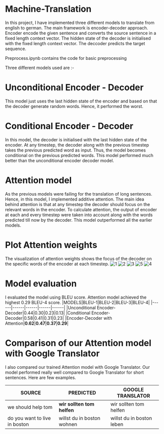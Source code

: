 # Machine-Translation

In this project, I have implemented three different models to translate from english to german. The main framework is encoder-decoder approach. Encoder encode the given sentence and converts the source sentence in a fixed length context vector. The hidden state of the decoder is initialised with the fixed length context vector. The deccoder predicts the target sequence. 

Preprocess.ipynb contains the code for basic preprocessing

Three different models used are :-

# Unconditional Encoder - Decoder 
This model just uses the last hidden state of the encoder and based on that the decoder generate random words. Hence, it performed the worst.

# Conditional Encoder - Decoder

In this model, the decoder is initialised with the last hidden state of the encoder. At any timestep, the decoder along with the previous timestep takes the previous predicted word as input. Thus, the model becomes conditional on the previous predicted words. This model performed much better than the unconditional encoder decoder model.

# Attention model

As the previous models were failing for the translation of long sentences. Hence, in this model, I implemented additive attention. The main idea behind attention is that at any timestep the decoder should focus on the relevant words in the encoder. To calculate attention, the output of encoder at each and every timestep were taken into account along with the words predicted till now by the decoder. This model outperformed all the earlier models.

# Plot Attention weights

The visualization of attention weights shows the focus of the decoder on the specific words of the encoder at each timestep.
![1](https://user-images.githubusercontent.com/28965732/97304031-355bf980-1881-11eb-9ef0-ca5963c8cf7e.png)
![2](https://user-images.githubusercontent.com/28965732/97304309-91268280-1881-11eb-9d65-004dd52e164f.png)
![3](https://user-images.githubusercontent.com/28965732/97305477-24ac8300-1883-11eb-8394-b4a9a59947a3.png)
![5](https://user-images.githubusercontent.com/28965732/97305348-fb8bf280-1882-11eb-87f4-6c81c148c995.png)
![4](https://user-images.githubusercontent.com/28965732/97305404-0cd4ff00-1883-11eb-8516-95b17e3eec9e.png)



# Model evaluation

I evaluated the model using BLEU score.
Attention model achieved the highest 0.29 BLEU-4 score.
|MODELS|BLEU-1|BLEU-2|BLEU-3|BLEU-4|
|------|------|------|------|------|
|Unconditional Encoder-Decoder|0.44|0.30|0.23|0.13|
|Conditional Encoder-Decoder|0.58|0.41|0.31|0.23|
|Encoder-Decoder with Attention|**0.62**|**0.47**|**0.37**|**0.29**|

# Comparison of our Attention model with Google Translator

I also compared our trained Attention model with Google Translator. Our model performed really well compared to Google Translator for short sentences. Here are few examples.

|SOURCE|PREDICTED|GOOGLE TRANSLATOR|
|------|------|------|
|we should help tom|**wir sollten tom helfen**|wir sollten tom helfen|
|do you want to live in boston|willst du in boston wohnen|willst du in boston leben|

